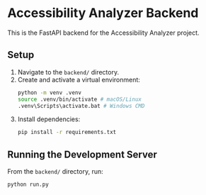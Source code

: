 # Accessibility Analyzer Backend

This is the FastAPI backend for the Accessibility Analyzer project.

## Setup

1.  Navigate to the `backend/` directory.
2.  Create and activate a virtual environment:
    ```bash
    python -m venv .venv
    source .venv/bin/activate # macOS/Linux
    .venv\Scripts\activate.bat # Windows CMD
    ```
3.  Install dependencies:
    ```bash
    pip install -r requirements.txt
    ```

## Running the Development Server

From the `backend/` directory, run:

```bash
python run.py
```
